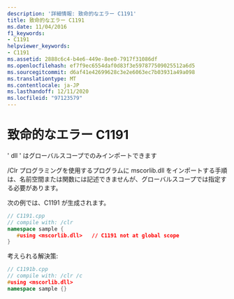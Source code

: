 ```yaml
---
description: '詳細情報: 致命的なエラー C1191'
title: 致命的なエラー C1191
ms.date: 11/04/2016
f1_keywords:
- C1191
helpviewer_keywords:
- C1191
ms.assetid: 2888c6c4-b4e6-449e-8ee0-7917f31086df
ms.openlocfilehash: ef7f9ec6554daf0d83f3e597877509025512a6d5
ms.sourcegitcommit: d6af41e42699628c3e2e6063ec7b03931a49a098
ms.translationtype: MT
ms.contentlocale: ja-JP
ms.lasthandoff: 12/11/2020
ms.locfileid: "97123579"
---
```

# <a name="fatal-error-c1191"></a>致命的なエラー C1191

' dll ' はグローバルスコープでのみインポートできます

/Clr プログラミングを使用するプログラムに mscorlib.dll をインポートする手順は、名前空間または関数には記述できませんが、グローバルスコープでは指定する必要があります。

次の例では、C1191 が生成されます。

```cpp
// C1191.cpp
// compile with: /clr
namespace sample {
   #using <mscorlib.dll>   // C1191 not at global scope
}
```

考えられる解決策:

```cpp
// C1191b.cpp
// compile with: /clr /c
#using <mscorlib.dll>
namespace sample {}
```
